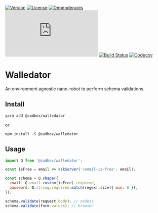 [![Version](https://badgen.net/npm/v/@sadbox/walledator)](https://www.npmjs.com/package/@sadbox/walledator)
[![License](https://badgen.net/npm/license/@sadbox/walledator)](https://www.npmjs.com/package/@sadbox/walledator)
[![Dependencies](https://badgen.net/david/dep/strayiker/walledator)](https://www.npmjs.com/package/@sadbox/walledator)
[![Bundle Size](https://badgen.net/badgesize/gzip/https://unpkg.com/@sadbox/walledator/dist/walledator.cjs.js)](https://www.npmjs.com/package/@sadbox/walledator)
[![Build Status](https://travis-ci.org/strayiker/walledator.svg?branch=master)](https://travis-ci.org/strayiker/walledator)
[![Codecov](https://codecov.io/gh/strayiker/walledator/branch/master/graph/badge.svg)](https://codecov.io/gh/strayiker/walledator)

# Walledator

An environment agnostic nano-robot to perform schema validations.

## Install

`yarn add @sadbox/walledator`

or

`npm install -S @sadbox/walledator`

## Usage

```javascript
import Q from '@sadbox/walledator';

const isFree = email => askServer('/email-is-free', email);

const schema = Q.shape({
  email: Q.email.custom(isFree).required,
  password: Q.string.required.match(regex).size({ min: 8 }),
});

schema.validate(request.body); // nodejs
schema.validate(form.values); // browser
```

